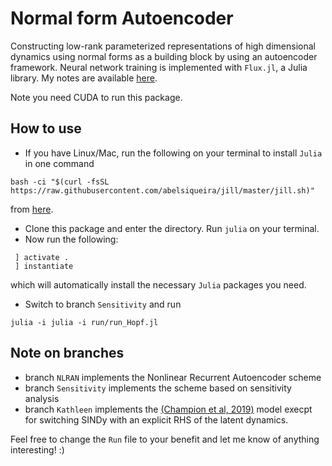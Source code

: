 # Normal form Autoencoder
 Constructing low-rank parameterized representations of high dimensional dynamics using normal forms as a building block by using an autoencoder framework. Neural network training is implemented with `Flux.jl`, a Julia library.
 My notes are available [here](https://www.overleaf.com/read/vwqwrnpjvrtn).
 
 Note you need CUDA to run this package.
 
 ## How to use
 - If you have Linux/Mac, run the following on your terminal to install `Julia`  in one command 
 ```
 bash -ci "$(curl -fsSL https://raw.githubusercontent.com/abelsiqueira/jill/master/jill.sh)"
 ```
 from [here](https://github.com/abelsiqueira/jill). 
 - Clone this package and enter the directory. Run `julia` on your terminal.
 - Now run the following:
```
 ] activate .
 ] instantiate
 ```
which will automatically install the necessary `Julia` packages you need.

- Switch to branch `Sensitivity` and run
```
julia -i julia -i run/run_Hopf.jl
```
## Note on branches
- branch `NLRAN` implements the Nonlinear Recurrent Autoencoder scheme
- branch `Sensitivity` implements the scheme based on sensitivity analysis 
- branch `Kathleen` implements the [(Champion et al, 2019)](https://www.pnas.org/content/116/45/22445.abstract) model execpt for switching SINDy with an explicit RHS of the latent dynamics.

Feel free to change the `Run` file to your benefit and let me know of anything interesting! :)
